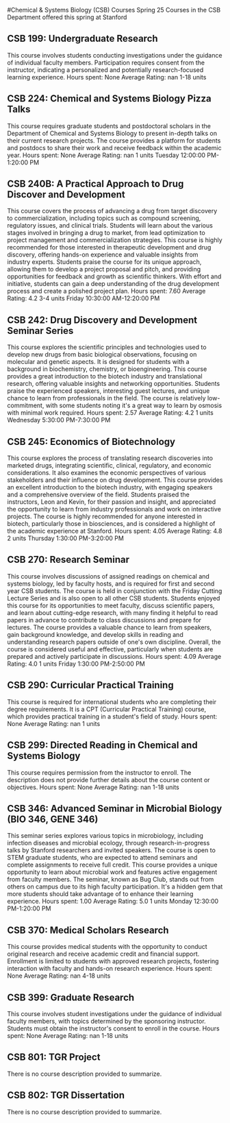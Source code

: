 #Chemical & Systems Biology (CSB) Courses Spring 25
Courses in the CSB Department offered this spring at Stanford
## CSB 199: Undergraduate Research
This course involves students conducting investigations under the guidance of individual faculty members. Participation requires consent from the instructor, indicating a personalized and potentially research-focused learning experience.
Hours spent: None
Average Rating: nan
1-18 units
## CSB 224: Chemical and Systems Biology Pizza Talks
This course requires graduate students and postdoctoral scholars in the Department of Chemical and Systems Biology to present in-depth talks on their current research projects. The course provides a platform for students and postdocs to share their work and receive feedback within the academic year.
Hours spent: None
Average Rating: nan
1 units
Tuesday 12:00:00 PM-1:20:00 PM
## CSB 240B: A Practical Approach to Drug Discover and Development
This course covers the process of advancing a drug from target discovery to commercialization, including topics such as compound screening, regulatory issues, and clinical trials. Students will learn about the various stages involved in bringing a drug to market, from lead optimization to project management and commercialization strategies.
This course is highly recommended for those interested in therapeutic development and drug discovery, offering hands-on experience and valuable insights from industry experts. Students praise the course for its unique approach, allowing them to develop a project proposal and pitch, and providing opportunities for feedback and growth as scientific thinkers. With effort and initiative, students can gain a deep understanding of the drug development process and create a polished project plan.
Hours spent: 7.60
Average Rating: 4.2
3-4 units
Friday 10:30:00 AM-12:20:00 PM
## CSB 242: Drug Discovery and Development Seminar Series
This course explores the scientific principles and technologies used to develop new drugs from basic biological observations, focusing on molecular and genetic aspects. It is designed for students with a background in biochemistry, chemistry, or bioengineering.
This course provides a great introduction to the biotech industry and translational research, offering valuable insights and networking opportunities. Students praise the experienced speakers, interesting guest lectures, and unique chance to learn from professionals in the field. The course is relatively low-commitment, with some students noting it's a great way to learn by osmosis with minimal work required.
Hours spent: 2.57
Average Rating: 4.2
1 units
Wednesday 5:30:00 PM-7:30:00 PM
## CSB 245: Economics of Biotechnology
This course explores the process of translating research discoveries into marketed drugs, integrating scientific, clinical, regulatory, and economic considerations. It also examines the economic perspectives of various stakeholders and their influence on drug development.
This course provides an excellent introduction to the biotech industry, with engaging speakers and a comprehensive overview of the field. Students praised the instructors, Leon and Kevin, for their passion and insight, and appreciated the opportunity to learn from industry professionals and work on interactive projects. The course is highly recommended for anyone interested in biotech, particularly those in biosciences, and is considered a highlight of the academic experience at Stanford.
Hours spent: 4.05
Average Rating: 4.8
2 units
Thursday 1:30:00 PM-3:20:00 PM
## CSB 270: Research Seminar
This course involves discussions of assigned readings on chemical and systems biology, led by faculty hosts, and is required for first and second year CSB students. The course is held in conjunction with the Friday Cutting Lecture Series and is also open to all other CSB students.
Students enjoyed this course for its opportunities to meet faculty, discuss scientific papers, and learn about cutting-edge research, with many finding it helpful to read papers in advance to contribute to class discussions and prepare for lectures. The course provides a valuable chance to learn from speakers, gain background knowledge, and develop skills in reading and understanding research papers outside of one's own discipline. Overall, the course is considered useful and effective, particularly when students are prepared and actively participate in discussions.
Hours spent: 4.09
Average Rating: 4.0
1 units
Friday 1:30:00 PM-2:50:00 PM
## CSB 290: Curricular Practical Training
This course is required for international students who are completing their degree requirements. It is a CPT (Curricular Practical Training) course, which provides practical training in a student's field of study.
Hours spent: None
Average Rating: nan
1 units
## CSB 299: Directed Reading in Chemical and Systems Biology
This course requires permission from the instructor to enroll. The description does not provide further details about the course content or objectives.
Hours spent: None
Average Rating: nan
1-18 units
## CSB 346: Advanced Seminar in Microbial Biology (BIO 346, GENE 346)
This seminar series explores various topics in microbiology, including infection diseases and microbial ecology, through research-in-progress talks by Stanford researchers and invited speakers. The course is open to STEM graduate students, who are expected to attend seminars and complete assignments to receive full credit.
This course provides a unique opportunity to learn about microbial work and features active engagement from faculty members. The seminar, known as Bug Club, stands out from others on campus due to its high faculty participation. It's a hidden gem that more students should take advantage of to enhance their learning experience.
Hours spent: 1.00
Average Rating: 5.0
1 units
Monday 12:30:00 PM-1:20:00 PM
## CSB 370: Medical Scholars Research
This course provides medical students with the opportunity to conduct original research and receive academic credit and financial support. Enrollment is limited to students with approved research projects, fostering interaction with faculty and hands-on research experience.
Hours spent: None
Average Rating: nan
4-18 units
## CSB 399: Graduate Research
This course involves student investigations under the guidance of individual faculty members, with topics determined by the sponsoring instructor. Students must obtain the instructor's consent to enroll in the course.
Hours spent: None
Average Rating: nan
1-18 units
## CSB 801: TGR Project
There is no course description provided to summarize.
## CSB 802: TGR Dissertation
There is no course description provided to summarize.